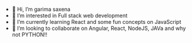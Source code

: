 - 👋 Hi, I’m garima saxena
- 👀 I’m interested in Full stack web development 
- 🌱 I’m currently learning React and some fun concepts on JavaScript
- 💞️ I’m looking to collaborate on Angular, React, NodeJS, JAVa and why not PYTHON!!

<!---
garima-saxena-0702/garima-saxena-0702 is a ✨ special ✨ repository because its `README.md` (this file) appears on your GitHub profile.
You can click the Preview link to take a look at your changes.
--->
